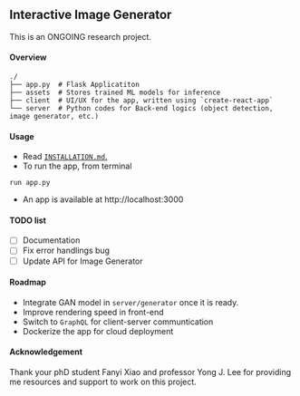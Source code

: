 ## Interactive Image Generator

This is an ONGOING research project.

#### Overview
```shell
./
├── app.py  # Flask Applicatiton
├── assets  # Stores trained ML models for inference
├── client  # UI/UX for the app, written using `create-react-app`
└── server  # Python codes for Back-end logics (object detection, image generator, etc.) 
```

#### Usage
* Read  [`INSTALLATION.md`.](INSTALL.md)
* To run the app, from terminal
```
run app.py
```
* An app is available at http://localhost:3000

#### TODO list

- [ ] Documentation
- [ ] Fix error handlings bug
- [ ] Update API for Image Generator 

#### Roadmap
* Integrate GAN model in `server/generator` once it is ready.
* Improve rendering speed in front-end
* Switch to `GraphQL` for client-server communtication
* Dockerize the app for cloud deployment

#### Acknowledgement
 Thank your phD student Fanyi Xiao and professor Yong J. Lee for providing me resources and support to work on this project.